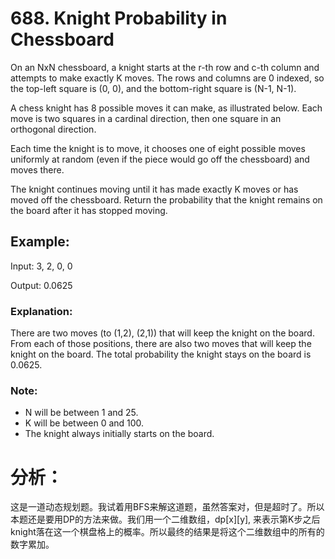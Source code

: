 # 688. Knight Probability in Chessboard
On an NxN chessboard, a knight starts at the r-th row and c-th column and attempts to make exactly K moves. The rows and columns are 0 indexed, so the top-left square is (0, 0), and the bottom-right square is (N-1, N-1).

A chess knight has 8 possible moves it can make, as illustrated below. Each move is two squares in a cardinal direction, then one square in an orthogonal direction.

Each time the knight is to move, it chooses one of eight possible moves uniformly at random (even if the piece would go off the chessboard) and moves there.

The knight continues moving until it has made exactly K moves or has moved off the chessboard. Return the probability that the knight remains on the board after it has stopped moving.

 

## Example:


Input: 3, 2, 0, 0

Output: 0.0625

### Explanation:
 There are two moves (to (1,2), (2,1)) that will keep the knight on the board.
From each of those positions, there are also two moves that will keep the knight on the board.
The total probability the knight stays on the board is 0.0625.
 

### Note:

* N will be between 1 and 25.
* K will be between 0 and 100.
* The knight always initially starts on the board.

# 分析：
这是一道动态规划题。我试着用BFS来解这道题，虽然答案对，但是超时了。所以本题还是要用DP的方法来做。我们用一个二维数组，dp[x][y], 来表示第K步之后knight落在这一个棋盘格上的概率。所以最终的结果是将这个二维数组中的所有的数字累加。